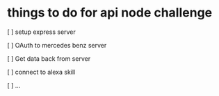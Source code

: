 # things to do for api node challenge

[ ] setup express server

[ ] OAuth to mercedes benz server

[ ] Get data back from server

[ ] connect to alexa skill

[ ] ...
